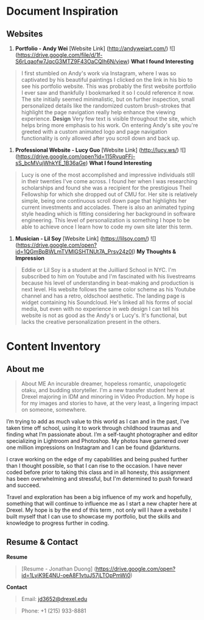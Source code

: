# Document Inspiration
## Websites
1. **Portfolio - Andy Wei** 
[Website Link]
(http://andyweiart.com/)
![]
(https://drive.google.com/file/d/1f-S6rLqaofw7JqcG3MTZ9F43OaCQIh6N/view)
**What I found Interesting**
>I first stumbled on Andy's work via Instagram, where I was so captivated by his beautiful paintings I clicked on the link in his bio to see his portfolio website. This was probably the first website portfolio I ever saw and thankfully I bookmarked it so I could reference it now. The site initially seemed minimalistic, but on further inspection, small personalized details like the randomized custom brush-strokes that highlight the page navigation really help enhance the viewing experience. 
**Design**
>Very few text is visible throughout the site, which helps bring more emphasis to his work. On entering Andy's site you're greeted with a custom animated logo and page navigation functionality is only allowed after you scroll down and back up.
1. **Professional Website - Lucy Guo** 
[Website Link] 
(http://lucy.ws/)
![]
(https://drive.google.com/open?id=115RvuqFFj-sS_bcMVujWhkYE_1B36aGe)
**What I found Interesting**
>Lucy is one of the most accomplished and impressive individuals still in their twenties I've come across. I found her when I was researching scholarships and found she was a recipient for the prestigious Theil Fellowship for which she dropped out of CMU for. Her site is relatively simple, being one continuous scroll down page that highlights her current investments and accolades. There is also an animated typing style heading which is fitting considering her background in software engineering. This level of personalization is something I hope to be able to achieve once I learn how to code my own site later this term. 
1. **Musician - Lil Soy** 
[Website Link]
(https://lilsoy.com/)
![]
(https://drive.google.com/open?id=1QGmBpBWLmTVMlGSHTNUt7A_Prsv24z0I)
**My Thoughts & Impression**
>Eddie or Lil Soy is a student at the Juilliard School in NYC. I'm subscribed to him on Youtube and I'm fascinated with his livestreams because his level of understanding in beat-making and production is next level. His website follows the same color scheme as his Youtube channel and has a retro, oldschool aesthetic. The landing page is widget containing his Soundcloud. He's linked all his forms of social media, but even with no experience in web design I can tell his website is not as good as the Andy's or Lucy's. It's functional, but lacks the creative personalization present in the others. 
# Content Inventory
## About me
>About ME
An incurable dreamer, hopeless romantic, unapologetic otaku, and budding storyteller. I'm a new transfer student here at Drexel majoring in IDM and minoring in Video Production. My hope is for my images and stories to have, at the very least, a lingering impact on someone, somewhere. 

I’m trying to add as much value to this world as I can and in the past, I’ve taken time off school, using it to work through childhood traumas and finding what I’m passionate about. I’m a self-taught photographer and editor specializing in Lightroom and Photoshop. My photos have garnered over one million impressions on Instagram and I can be found @darkturns. 

I crave working on the edge of my capabilities and being pushed further than I thought possible, so that I can rise to the occasion. I have never coded before prior to taking this class and in all honesty, this assignment has been overwhelming and stressful, but I'm determined to push forward and succeed. 

Travel and exploration has been a big influence of my work and hopefully, something that will continue to influence me as I start a new chapter here at Drexel. My hope is by the end of this term , not only will I have a website I built myself that I can use to showcase my portfolio, but the skills and knowledge to progress further in coding. 
## Resume & Contact

**Resume**

>[Resume - Jonathan Duong]
(https://drive.google.com/open?id=1LyiK9E4NU-oeA8F1vtuJ57jLTOpPmWi0)

**Contact**
>Email: jd3652@drexel.edu

>Phone: +1 (215) 933-8881



